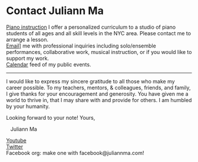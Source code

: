 Contact Juliann Ma
==================

<div class="flex-ribbon">
  <div class="narrow_thirds_tile">
  <a href="/lessons">Piano instruction</a> I offer a personalized curriculum to a studio of piano students of all ages and all skill levels in the NYC area.
  Please contact me to arrange a lesson.
  </div>

  <div class="narrow_thirds_tile">
  <a href="mailto:ask@juliannma.com">Email]</a> me with professional inquiries including solo/ensemble performances, collaborative work, musical instruction, or if you would like to support my work.
  </div>

  <div class="narrow_thirds_tile">
  <a href="/calendar.ics">Calendar</a> feed of my public events.
  </div>
</div>

<hr>

I would like to express my sincere gratitude to all those who make my career possible. To my teachers, mentors, & colleagues, friends, and family, I give thanks for your encouragement and generosity. You have given me a world to thrive in, that I may share with and provide for others. I am humbled by your humanity.

Looking forward to your note!
Yours,

&nbsp;&nbsp; Juliann Ma

<div class="flex-ribbon">
  <div class="narrow_thirds_tile"><a href="https://www.youtube.com/channel/UCfta2IWh2nIcr0bzbLk3FPg">Youtube</a></div>
  <div class="narrow_thirds_tile"><a href="https://twitter.com/juliann_ma">Twitter</a></div>
  <div class="narrow_thirds_tile">Facebook org: make one with facebook@juliannma.com!</div>
</div>
